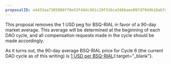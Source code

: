 ```yaml
---
proposalID: e4433aa7305080ff0e53f44dc501c29f316ca3466aee097d79d4b10a6fc71daf
---
```


This proposal removes the 1 USD peg for BSQ-RIAL in favor of a 90-day market average. This average will be determined at the beginning of each DAO cycle, and all compensation requests made in the cycle should be made accordingly.

As it turns out, the 90-day average BSQ-RIAL price for Cycle 6 (the current DAO cycle as of this writing) is [1 USD per BSQ-RIAL](https://github.com/MoneyNull-network/compensation/issues/364){:target="_blank"}.
